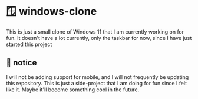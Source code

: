 # 🪟 windows-clone
This is just a small clone of Windows 11 that I am currently working on for fun.
It doesn't have a lot currently, only the taskbar for now, since I have just started this project

## 🧩 notice
I will not be adding support for mobile, and I will not frequently be updating this repository. This is just a side-project that I am doing for fun since I felt like it. Maybe it'll become something cool in the future.